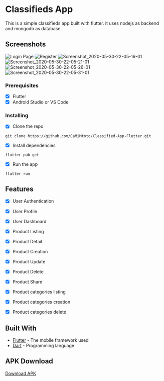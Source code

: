 # Classifieds App

This is a simple classifieds app built with  flutter. it uses nodejs as backend and mongodb as database.

## Screenshots

![Login Page](https://photos.app.goo.gl/zDYGySmaYB8w5pNA7)
![Register](https://user-images.githubusercontent.com/26361028/83338811-5bf3e080-a2c5-11ea-9b1a-9b2b5b2b5b1f.png)
![Screenshot_2020-05-30-22-05-16-01](https://user-images.githubusercontent.com/26361028/83338812-5bf3e080-a2c5-11ea-9b1a-9b2b5b2b5b1f.png)
![Screenshot_2020-05-30-22-05-21-01](https://user-images.githubusercontent.com/26361028/83338813-5c8c7700-a2c5-11ea-9b1a-9b2b5b2b5b1f.png)
![Screenshot_2020-05-30-22-05-26-01](https://user-images.githubusercontent.com/26361028/83338814-5c8c7700-a2c5-11ea-9b1a-9b2b5b2b5b1f.png)
![Screenshot_2020-05-30-22-05-31-01](https://user-images.githubusercontent.com/26361028/83338815-5d250d80-a2c5-11ea-9b1a-9b2b5b2b5b1f.png)



### Prerequisites

- [x] Flutter
- [x] Android Studio or VS Code

### Installing

- [x] Clone the repo 

```
git clone https://github.com/CaMiMtoto/Classified-App-Flutter.git
```

- [x] Install dependencies

```
flutter pub get
```

- [x] Run the app

```
flutter run
```

## Features

- [x] User Authentication
- [x] User Profile
- [x] User Dashboard
- [x] Product Listing
- [x] Product Detail
- [x] Product Creation
- [x] Product Update
- [x] Product Delete
- [x] Product Share
- [x] Product categories listing
- [x] Product categories creation
- [x] Product categories delete


## Built With

* [Flutter](https://flutter.dev/) - The mobile framework used
* [Dart](https://dart.dev/) - Programming language


## APK Download

[Download APK ](https://drive.google.com/file/d/1d6dul8qdzrM4XBAoLvpc8r99BBlApr48/view?usp=sharing) 



